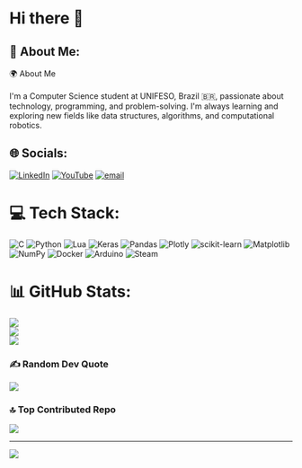 # Hi there 👋
## 💫 About Me:
🌍 About Me<br><br>I'm a Computer Science student at UNIFESO, Brazil 🇧🇷, passionate about technology, programming, and problem-solving. I'm always learning and exploring new fields like data structures, algorithms, and computational robotics.


## 🌐 Socials:
[![LinkedIn](https://img.shields.io/badge/LinkedIn-%230077B5.svg?logo=linkedin&logoColor=white)](https://linkedin.com/in/https://www.linkedin.com/in/luiz-eduardo-pontes-da-rosa-7b7977258/) [![YouTube](https://img.shields.io/badge/YouTube-%23FF0000.svg?logo=YouTube&logoColor=white)](https://youtube.com/@youtube.com/@quadradoperfeito?si=XqGU1WY742pKG5Qf) [![email](https://img.shields.io/badge/Email-D14836?logo=gmail&logoColor=white)](mailto:luizprosa2@gmail.com) 

# 💻 Tech Stack:
![C](https://img.shields.io/badge/c-%2300599C.svg?style=for-the-badge&logo=c&logoColor=white) ![Python](https://img.shields.io/badge/python-3670A0?style=for-the-badge&logo=python&logoColor=ffdd54) ![Lua](https://img.shields.io/badge/lua-%232C2D72.svg?style=for-the-badge&logo=lua&logoColor=white) ![Keras](https://img.shields.io/badge/Keras-%23D00000.svg?style=for-the-badge&logo=Keras&logoColor=white) ![Pandas](https://img.shields.io/badge/pandas-%23150458.svg?style=for-the-badge&logo=pandas&logoColor=white) ![Plotly](https://img.shields.io/badge/Plotly-%233F4F75.svg?style=for-the-badge&logo=plotly&logoColor=white) ![scikit-learn](https://img.shields.io/badge/scikit--learn-%23F7931E.svg?style=for-the-badge&logo=scikit-learn&logoColor=white) ![Matplotlib](https://img.shields.io/badge/Matplotlib-%23ffffff.svg?style=for-the-badge&logo=Matplotlib&logoColor=black) ![NumPy](https://img.shields.io/badge/numpy-%23013243.svg?style=for-the-badge&logo=numpy&logoColor=white) ![Docker](https://img.shields.io/badge/docker-%230db7ed.svg?style=for-the-badge&logo=docker&logoColor=white) ![Arduino](https://img.shields.io/badge/-Arduino-00979D?style=for-the-badge&logo=Arduino&logoColor=white) ![Steam](https://img.shields.io/badge/steam-%23000000.svg?style=for-the-badge&logo=steam&logoColor=white)
# 📊 GitHub Stats:
![](https://github-readme-stats.vercel.app/api?username=LuizEduP&theme=shadow_blue&hide_border=false&include_all_commits=true&count_private=true)<br/>
![](https://nirzak-streak-stats.vercel.app/?user=LuizEduP&theme=shadow_blue&hide_border=false)<br/>
![](https://github-readme-stats.vercel.app/api/top-langs/?username=LuizEduP&theme=shadow_blue&hide_border=false&include_all_commits=true&count_private=true&layout=compact)

### ✍️ Random Dev Quote
![](https://quotes-github-readme.vercel.app/api?type=horizontal&theme=dark)

### 🔝 Top Contributed Repo
![](https://github-contributor-stats.vercel.app/api?username=LuizEduP&limit=5&theme=dark&combine_all_yearly_contributions=true)

---
[![](https://visitcount.itsvg.in/api?id=LuizEduP&icon=0&color=1)](https://visitcount.itsvg.in)

<!-- Proudly created with GPRM ( https://gprm.itsvg.in ) -->

